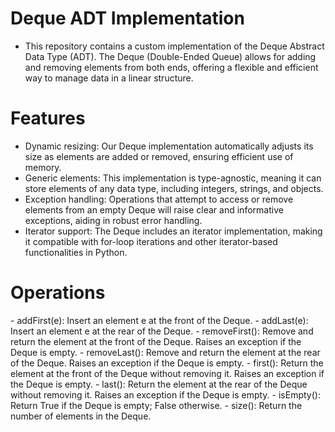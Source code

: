 <h1>Deque ADT Implementation</h1>

- This repository contains a custom implementation of the Deque Abstract Data Type (ADT). The Deque (Double-Ended Queue) allows for adding and removing elements from both ends, offering a flexible and efficient way to manage data in a linear structure.

<h1>Features</h1>

- Dynamic resizing: Our Deque implementation automatically adjusts its size as elements are added or removed, ensuring efficient use of memory.
- Generic elements: This implementation is type-agnostic, meaning it can store elements of any data type, including integers, strings, and objects.
- Exception handling: Operations that attempt to access or remove elements from an empty Deque will raise clear and informative exceptions, aiding in robust error handling.
- Iterator support: The Deque includes an iterator implementation, making it compatible with for-loop iterations and other iterator-based functionalities in Python.

<h1>Operations</h1>
- addFirst(e): Insert an element e at the front of the Deque.
- addLast(e): Insert an element e at the rear of the Deque.
- removeFirst(): Remove and return the element at the front of the Deque. Raises an exception if the Deque is empty.
- removeLast(): Remove and return the element at the rear of the Deque. Raises an exception if the Deque is empty.
- first(): Return the element at the front of the Deque without removing it. Raises an exception if the Deque is empty.
- last(): Return the element at the rear of the Deque without removing it. Raises an exception if the Deque is empty.
- isEmpty(): Return True if the Deque is empty; False otherwise.
- size(): Return the number of elements in the Deque.
